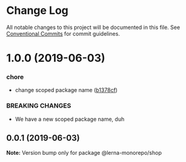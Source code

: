 # Change Log

All notable changes to this project will be documented in this file.
See [Conventional Commits](https://conventionalcommits.org) for commit guidelines.

# 1.0.0 (2019-06-03)


### chore

* change scoped package name ([b1378cf](https://github.com/wesgro/lerna-monorepo-starter/commit/b1378cf))


### BREAKING CHANGES

* We have a new scoped package name, duh





## 0.0.1 (2019-06-03)

**Note:** Version bump only for package @lerna-monorepo/shop
